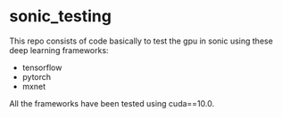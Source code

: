 # sonic_testing

This repo consists of code basically to test the gpu in sonic using these deep learning frameworks:
- tensorflow
- pytorch
- mxnet

All the frameworks have been tested using cuda==10.0.
